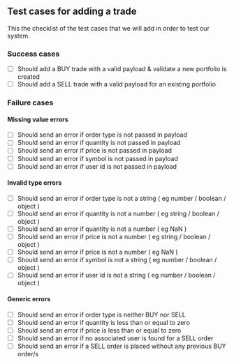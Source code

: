 ## Test cases for adding a trade

This the checklist of the test cases that we will add in order to test our system.

### Success cases

- [ ] Should add a BUY trade with a valid payload & validate a new portfolio is created
- [ ] Should add a SELL trade with a valid payload for an existing portfolio

### Failure cases

#### Missing value errors

- [ ] Should send an error if order type is not passed in payload
- [ ] Should send an error if quantity is not passed in payload
- [ ] Should send an error if price is not passed in payload
- [ ] Should send an error if symbol is not passed in payload
- [ ] Should send an error if user id is not passed in payload

#### Invalid type errors

- [ ] Should send an error if order type is not a string ( eg number / boolean / object )
- [ ] Should send an error if quantity is not a number ( eg string / boolean / object )
- [ ] Should send an error if quantity is not a number ( eg NaN )
- [ ] Should send an error if price is not a number ( eg string / boolean / object )
- [ ] Should send an error if price is not a number ( eg NaN )
- [ ] Should send an error if symbol is not a string ( eg number / boolean / object )
- [ ] Should send an error if user id is not a string ( eg number / boolean / object )

#### Generic errors

- [ ] Should send an error if order type is neither BUY nor SELL
- [ ] Should send an error if quantity is less than or equal to zero
- [ ] Should send an error if price is less than or equal to zero
- [ ] Should send an error if no associated user is found for a SELL order
- [ ] Should send an error if a SELL order is placed without any previous BUY order/s